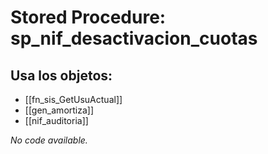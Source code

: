 # Stored Procedure: sp_nif_desactivacion_cuotas

## Usa los objetos:
- [[fn_sis_GetUsuActual]]
- [[gen_amortiza]]
- [[nif_auditoria]]

*No code available.*
